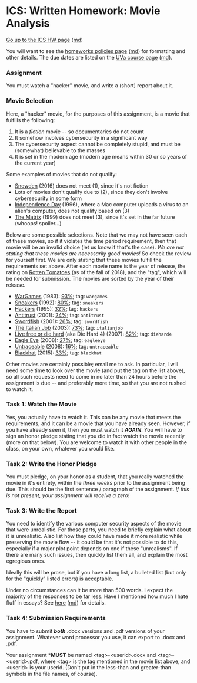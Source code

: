 ICS: Written Homework: Movie Analysis
=====================================

[Go up to the ICS HW page](index.html) ([md](index.md))

You will want to see the
[homeworks policies page](../uva/hw-policies.html)
([md](../uva/hw-policies.md)) for formatting and other details.  The
due dates are listed on the [UVa course page](../uva/index.html)
([md](../uva/index.md)).

### Assignment

You must watch a "hacker" movie, and write a (short) report about it.


### Movie Selection

Here, a "hacker" movie, for the purposes of this assignment, is a
movie that fulfills the following:

1. It is a *fiction* movie -- so documentaries do not count
2. It somehow involves cybersecurity in a significant way
3. The cybersecurity aspect cannot be completely stupid, and must be
   (somewhat) believable to the masses
4. It is set in the modern age (modern age means within 30 or so
   years of the current year)
   
Some examples of movies that do not qualify:

- [Snowden](https://en.wikipedia.org/wiki/Snowden_(film)) (2016) does
  not meet (1), since it's not fiction
- Lots of movies don't qualify due to (2), since they don't involve
  cybersecurity in some form
- [Independence Day](https://en.wikipedia.org/wiki/Independence_Day_(1996_film))
  (1996), where a Mac computer uploads a virus to an alien's computer,
  does not qualify based on (3)
- [The Matrix](https://en.wikipedia.org/wiki/The_Matrix) (1999) does
  not meet (3), since it's set in the far future (whoops!  spoiler...)


Below are some possible selections.  Note that we may not have seen
each of these movies, so if it violates the time period requirement,
then that movie will be an invalid choice (let us know if that's the
case).  *We are not stating that these movies are necessarily good
movies!* So check the review for yourself first.  We are only stating
that these movies fulfill the requirements set above.  After each
movie name is the year of release, the rating on [Rotten
Tomatoes](https://www.rottentomatoes.com/) (as of the fall of 2018),
and the "tag", which will be needed for submission.  The movies are
sorted by the year of their release.

- [WarGames](https://en.wikipedia.org/wiki/WarGames) (1983): [93%](https://www.rottentomatoes.com/m/wargames); tag: `wargames`
- [Sneakers](https://en.wikipedia.org/wiki/Sneakers_(1992_film)) (1992): [80%](https://www.rottentomatoes.com/m/sneakers); tag: `sneakers`
- [Hackers](https://en.wikipedia.org/wiki/Hackers_(film)) (1995): [32%](https://www.rottentomatoes.com/m/hackers); tag: `hackers`
- [Antitrust](https://en.wikipedia.org/wiki/Antitrust_(film)) (2001): [24%](https://www.rottentomatoes.com/m/antitrust); tag: `antitrust`
- [Swordfish](https://en.wikipedia.org/wiki/Swordfish_(film)) (2001): [26%](https://www.rottentomatoes.com/m/swordfish); tag: `swordfish`
- [The Italian Job](https://en.wikipedia.org/wiki/The_Italian_Job_(2003_film)) (2003): [73%](https://www.rottentomatoes.com/m/italian_job); tag: `italianjob`
- [Live free or die hard](https://en.wikipedia.org/wiki/Live_Free_or_Die_Hard) (aka Die Hard 4) (2007): [82%](https://www.rottentomatoes.com/m/live_free_or_die_hard); tag: `diehard4`
- [Eagle Eye](https://en.wikipedia.org/wiki/Eagle_Eye) (2008): [27%](https://www.rottentomatoes.com/); tag: `eagleeye`
- [Untraceable](https://en.wikipedia.org/wiki/Untraceable) (2008): [16%](https://www.rottentomatoes.com/m/10008954_untraceable); tag: `untraceable`
- [Blackhat](https://en.wikipedia.org/wiki/Blackhat_(film)) (2015): [33%](https://www.rottentomatoes.com/m/blackhat); tag: `blackhat`

Other movies are certainly possible; email me to ask.  In particular,
I will need some time to look over the movie (and put the tag on the
list above), so all such requests need to come in no later than 24
hours before the assignment is due -- and preferably more time, so
that you are not rushed to watch it.

### Task 1: Watch the Movie

Yes, you actually have to watch it.  This can be any movie that meets
the requirements, and it can be a movie that you have already seen.
However, if you have already seen it, then you must watch it
***AGAIN***.  You will have to sign an honor pledge stating that you
did in fact watch the movie recently (more on that below).  You are
welcome to watch it with other people in the class, on your own,
whatever you would like.

### Task 2: Write the Honor Pledge

You must pledge, on your honor as a student, that you really watched
the movie in it's entirety, within the *three weeks* prior to the
assignment being due.  This should be the first sentence / paragraph
of the assignment.  *If this is not present, your assignment will
receive a zero!*

### Task 3: Write the Report

You need to identify the various computer security aspects of the
movie that were unrealistic.  For those parts, you need to briefly
explain what about it is unrealistic.  Also list how they could have
made it more realistic while preserving the movie flow -- it could be
that it's not possible to do this, especially if a major plot point
depends on one if these "unrealisms".  If there are many such issues,
then quickly list them all, and explain the most egregious ones.

Ideally this will be prose, but if you have a long list, a bulleted
list (but only for the "quickly" listed errors) is acceptable.

Under no circumstances can it be more than 500 words.  I expect the
majority of the responses to be far less.  Have I mentioned how much I
hate fluff in essays?  See [here](../uva/hw-policies.html)
([md](../uva/hw-policies.md)) for details.

### Task 4: Submission Requirements

You have to submit ***both*** .docx versions and .pdf versions of your
assignment.  Whatever word processor you use, it can export to .docx
and .pdf.

Your assignment ***MUST** be named \<tag>-\<userid>.docx and
\<tag>-\<userid>.pdf, where \<tag> is the tag mentioned in the movie
list above, and \<userid> is your userid.  (Don't put in the less-than
and greater-than symbols in the file names, of course).

